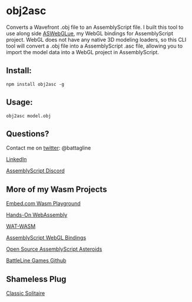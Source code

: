 # obj2asc
 Converts a Wavefront .obj file to an AssemblyScript file.  I built this tool to use along side [ASWebGLue](https://github.com/battlelinegames/ASWebGLue), my WebGL bindings for AssemblyScript project.  WebGL does not have any native 3D modeling loaders, so this CLI tool will convert a .obj file into a AssemblyScript .asc file, allowing you to import the model data into a WebGL project in AssemblyScript.  

## Install:

`npm install obj2asc -g`

## Usage:

`obj2asc model.obj`


## Questions? 
 Contact me on [twitter](https://twitter.com/battagline): @battagline
 
 [LinkedIn](https://www.linkedin.com/in/battagline/)
 
 [AssemblyScript Discord](https://discord.gg/Kz752gWc)

## More of my Wasm Projects
[Embed.com Wasm Playground](https://embed.com/wasm)

[Hands-On WebAssembly](https://www.amazon.com/Hands-Game-Development-WebAssembly-programming/dp/1838644652/ref=sr_1_6?hvadid=77996677225959&hvbmt=be&hvdev=c&hvqmt=e&keywords=webassembly&qid=1559495317&s=gateway&sr=8-6)

[WAT-WASM](https://github.com/battlelinegames/wat-wasm)

[AssemblyScript WebGL Bindings](https://github.com/battlelinegames/ASWebGLue)

[Open Source AssemblyScript Asteroids](https://github.com/battlelinegames/AssemblyScriptAsteroids)

[BattleLine Games Github](https://github.com/battlelinegames)

## Shameless Plug

[Classic Solitaire](https://classicsolitaire.com)


